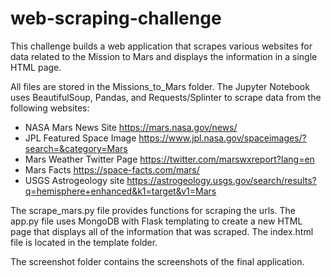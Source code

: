 # web-scraping-challenge
This challenge builds a web application that scrapes various websites for data related to the Mission to Mars and displays the information in a single HTML page.

All files are stored in the Missions_to_Mars folder. The Jupyter Notebook uses BeautifulSoup, Pandas, and Requests/Splinter to scrape data from the following websites:
- NASA Mars News Site https://mars.nasa.gov/news/
- JPL Featured Space Image https://www.jpl.nasa.gov/spaceimages/?search=&category=Mars
- Mars Weather Twitter Page https://twitter.com/marswxreport?lang=en
- Mars Facts https://space-facts.com/mars/
- USGS Astrogeology site https://astrogeology.usgs.gov/search/results?q=hemisphere+enhanced&k1=target&v1=Mars

The scrape_mars.py file provides functions for scraping the urls. The app.py file uses MongoDB with Flask templating to create a new HTML page that displays all of the information that was scraped. The index.html file is located in the template folder. 

The screenshot folder contains the screenshots of the final application. 